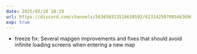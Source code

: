 ```yaml
---
date: 2025/05/20 18:29
url: https://discord.com/channels/563650322518638592/623142507995463690/1374318093156749395
exp: true
---
```

- freeze fix: Several mapgen improvements and fixes that should avoid infinite loading screens when entering a new map